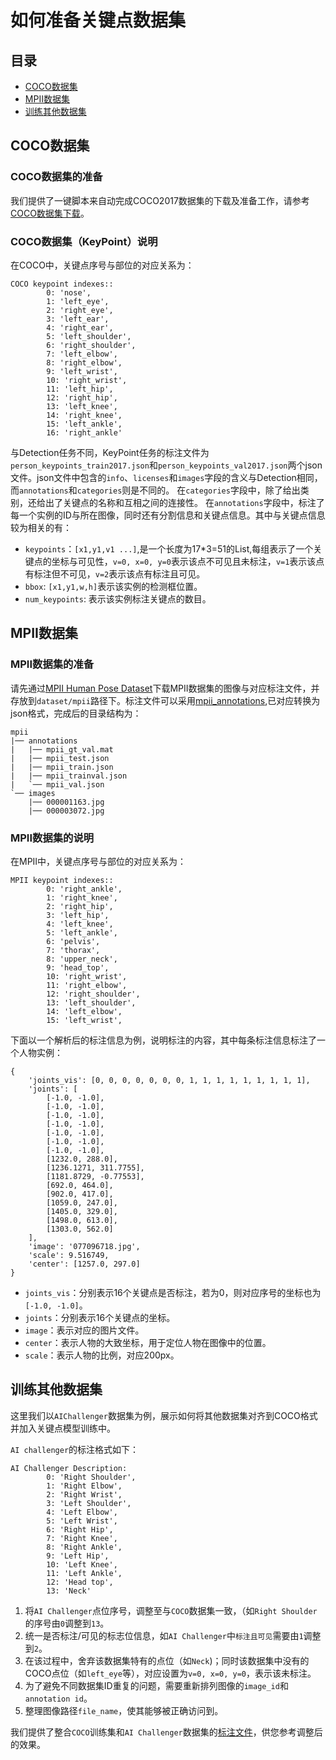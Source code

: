 # 如何准备关键点数据集
## 目录
- [COCO数据集](#COCO数据集)
- [MPII数据集](#MPII数据集)
- [训练其他数据集](#训练其他数据集)

## COCO数据集
### COCO数据集的准备
我们提供了一键脚本来自动完成COCO2017数据集的下载及准备工作，请参考[COCO数据集下载](https://github.com/PaddlePaddle/PaddleDetection/blob/f0a30f3ba6095ebfdc8fffb6d02766406afc438a/docs/tutorials/PrepareDataSet.md#COCO%E6%95%B0%E6%8D%AE)。

### COCO数据集（KeyPoint）说明
在COCO中，关键点序号与部位的对应关系为：
```
COCO keypoint indexes::
        0: 'nose',
        1: 'left_eye',
        2: 'right_eye',
        3: 'left_ear',
        4: 'right_ear',
        5: 'left_shoulder',
        6: 'right_shoulder',
        7: 'left_elbow',
        8: 'right_elbow',
        9: 'left_wrist',
        10: 'right_wrist',
        11: 'left_hip',
        12: 'right_hip',
        13: 'left_knee',
        14: 'right_knee',
        15: 'left_ankle',
        16: 'right_ankle'
```
与Detection任务不同，KeyPoint任务的标注文件为`person_keypoints_train2017.json`和`person_keypoints_val2017.json`两个json文件。json文件中包含的`info`、`licenses`和`images`字段的含义与Detection相同，而`annotations`和`categories`则是不同的。
在`categories`字段中，除了给出类别，还给出了关键点的名称和互相之间的连接性。
在`annotations`字段中，标注了每一个实例的ID与所在图像，同时还有分割信息和关键点信息。其中与关键点信息较为相关的有：
- `keypoints`：`[x1,y1,v1 ...]`,是一个长度为17*3=51的List,每组表示了一个关键点的坐标与可见性，`v=0, x=0, y=0`表示该点不可见且未标注，`v=1`表示该点有标注但不可见，`v=2`表示该点有标注且可见。
- `bbox`: `[x1,y1,w,h]`表示该实例的检测框位置。
- `num_keypoints`: 表示该实例标注关键点的数目。


## MPII数据集
### MPII数据集的准备
请先通过[MPII Human Pose Dataset](http://human-pose.mpi-inf.mpg.de/#download)下载MPII数据集的图像与对应标注文件，并存放到`dataset/mpii`路径下。标注文件可以采用[mpii_annotations](https://download.openmmlab.com/mmpose/datasets/mpii_annotations.tar),已对应转换为json格式，完成后的目录结构为：
```
mpii
|── annotations
|   |── mpii_gt_val.mat
|   |── mpii_test.json
|   |── mpii_train.json
|   |── mpii_trainval.json
|   `── mpii_val.json
`── images
    |── 000001163.jpg
    |── 000003072.jpg
```
### MPII数据集的说明
在MPII中，关键点序号与部位的对应关系为：
```
MPII keypoint indexes::
        0: 'right_ankle',
        1: 'right_knee',
        2: 'right_hip',
        3: 'left_hip',
        4: 'left_knee',
        5: 'left_ankle',
        6: 'pelvis',
        7: 'thorax',
        8: 'upper_neck',
        9: 'head_top',
        10: 'right_wrist',
        11: 'right_elbow',
        12: 'right_shoulder',
        13: 'left_shoulder',
        14: 'left_elbow',
        15: 'left_wrist',
```
下面以一个解析后的标注信息为例，说明标注的内容，其中每条标注信息标注了一个人物实例：
```
{
    'joints_vis': [0, 0, 0, 0, 0, 0, 0, 1, 1, 1, 1, 1, 1, 1, 1, 1],
    'joints': [
        [-1.0, -1.0],
        [-1.0, -1.0],
        [-1.0, -1.0],
        [-1.0, -1.0],
        [-1.0, -1.0],
        [-1.0, -1.0],
        [-1.0, -1.0],
        [1232.0, 288.0],
        [1236.1271, 311.7755],
        [1181.8729, -0.77553],
        [692.0, 464.0],
        [902.0, 417.0],
        [1059.0, 247.0],
        [1405.0, 329.0],
        [1498.0, 613.0],
        [1303.0, 562.0]
    ],
    'image': '077096718.jpg',
    'scale': 9.516749,
    'center': [1257.0, 297.0]
}
```
- `joints_vis`：分别表示16个关键点是否标注，若为0，则对应序号的坐标也为`[-1.0, -1.0]`。
- `joints`：分别表示16个关键点的坐标。
- `image`：表示对应的图片文件。
- `center`：表示人物的大致坐标，用于定位人物在图像中的位置。
- `scale`：表示人物的比例，对应200px。


## 训练其他数据集
这里我们以`AIChallenger`数据集为例，展示如何将其他数据集对齐到COCO格式并加入关键点模型训练中。


`AI challenger`的标注格式如下：
```
AI Challenger Description:
        0: 'Right Shoulder',
        1: 'Right Elbow',
        2: 'Right Wrist',
        3: 'Left Shoulder',
        4: 'Left Elbow',
        5: 'Left Wrist',
        6: 'Right Hip',
        7: 'Right Knee',
        8: 'Right Ankle',
        9: 'Left Hip',
        10: 'Left Knee',
        11: 'Left Ankle',
        12: 'Head top',
        13: 'Neck'
```
1. 将`AI Challenger`点位序号，调整至与`COCO`数据集一致，（如`Right Shoulder`的序号由`0`调整到`13`。
2. 统一是否标注/可见的标志位信息，如`AI Challenger`中`标注且可见`需要由`1`调整到`2`。
3. 在该过程中，舍弃该数据集特有的点位（如`Neck`)；同时该数据集中没有的COCO点位（如`left_eye`等），对应设置为`v=0, x=0, y=0`，表示该未标注。
4. 为了避免不同数据集ID重复的问题，需要重新排列图像的`image_id`和`annotation id`。
5. 整理图像路径`file_name`，使其能够被正确访问到。

我们提供了整合`COCO`训练集和`AI Challenger`数据集的[标注文件](https://bj.bcebos.com/v1/paddledet/data/keypoint/aic_coco_train_cocoformat.json)，供您参考调整后的效果。
